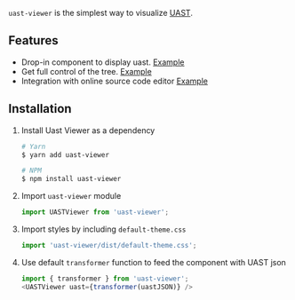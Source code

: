 `uast-viewer` is the simplest way to visualize [UAST](https://doc.bblf.sh/uast/specification.html).

## Features

 - Drop-in component to display uast. [Example](#!/Uncontrolled)
 - Get full control of the tree. [Example](#!/Controlled)
 - Integration with online source code editor [Example](#!/With%20source%20code)

## Installation

1. Install Uast Viewer as a dependency

    ```bash
    # Yarn
    $ yarn add uast-viewer

    # NPM
    $ npm install uast-viewer
    ```

2. Import `uast-viewer` module

    ```js static
    import UASTViewer from 'uast-viewer';
    ```

3. Import styles by including `default-theme.css`

    ```js static
    import 'uast-viewer/dist/default-theme.css';
    ```

4. Use default `transformer` function to feed the component with UAST json

    ```js static
    import { transformer } from 'uast-viewer';
    <UASTViewer uast={transformer(uastJSON)} />
    ```
